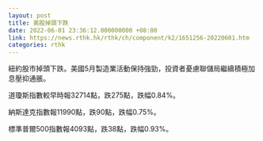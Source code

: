 ```yaml
---
layout: post
title: 美股掉頭下跌
date: 2022-06-01 23:36:12.000000000 +08:00
link: https://news.rthk.hk/rthk/ch/component/k2/1651256-20220601.htm
categories: rthk
---
```


紐約股市掉頭下跌。美國5月製造業活動保持強勁，投資者憂慮聯儲局繼續積極加息壓抑通脹。

道瓊斯指數較早時報32714點，跌275點，跌幅0.84%。

納斯達克指數報11990點，跌90點，跌幅0.75%。

標準普爾500指數報4093點，跌38點，跌幅0.93%。
